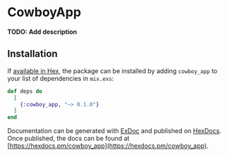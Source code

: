 # CowboyApp

**TODO: Add description**

## Installation

If [available in Hex](https://hex.pm/docs/publish), the package can be installed
by adding `cowboy_app` to your list of dependencies in `mix.exs`:

```elixir
def deps do
  [
    {:cowboy_app, "~> 0.1.0"}
  ]
end
```

Documentation can be generated with [ExDoc](https://github.com/elixir-lang/ex_doc)
and published on [HexDocs](https://hexdocs.pm). Once published, the docs can
be found at [https://hexdocs.pm/cowboy_app](https://hexdocs.pm/cowboy_app).

